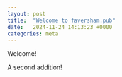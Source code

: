 ```yaml
---
layout: post
title:  "Welcome to faversham.pub"
date:   2024-11-24 14:13:23 +0000
categories: meta
---
```


Welcome!

A second addition!
